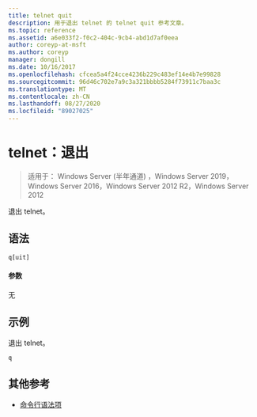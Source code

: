```yaml
---
title: telnet quit
description: 用于退出 telnet 的 telnet quit 参考文章。
ms.topic: reference
ms.assetid: a6e033f2-f0c2-404c-9cb4-abd1d7af0eea
author: coreyp-at-msft
ms.author: coreyp
manager: dongill
ms.date: 10/16/2017
ms.openlocfilehash: cfcea5a4f24cce4236b229c483ef14e4b7e99828
ms.sourcegitcommit: 96d46c702e7a9c3a321bbbb5284f73911c7baa3c
ms.translationtype: MT
ms.contentlocale: zh-CN
ms.lasthandoff: 08/27/2020
ms.locfileid: "89027025"
---
```

# <a name="telnet-quit"></a>telnet：退出

> 适用于： Windows Server (半年通道) ，Windows Server 2019，Windows Server 2016，Windows Server 2012 R2，Windows Server 2012

退出 telnet。

## <a name="syntax"></a>语法
```
q[uit]
```
#### <a name="parameters"></a>参数
无
## <a name="examples"></a>示例
退出 telnet。
```
q
```
## <a name="additional-references"></a>其他参考
- [命令行语法项](command-line-syntax-key.md)
